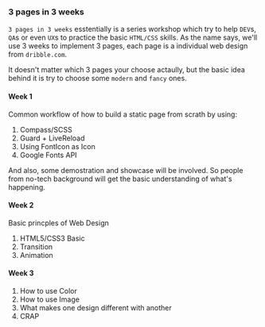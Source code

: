 ### 3 pages in 3 weeks

`3 pages in 3 weeks` esstentially is a series workshop which try to help `DEV`s, `QA`s or even `UX`s to practice the basic `HTML/CSS` skills. As the name says, we'll use 3 weeks to implement 3 pages, each page is a individual web design from `dribble.com`. 

It doesn't matter which 3 pages your choose actaully, but the basic idea behind it is try to choose some `modern` and `fancy` ones.

#### Week 1

Common workflow of how to build a static page from scrath by using:

1.    Compass/SCSS
2.    Guard + LiveReload
3.    Using FontIcon as Icon
4.    Google Fonts API

And also, some demostration and showcase will be involved. So people from no-tech background will get the basic understanding of what's happening.

#### Week 2

Basic princples of Web Design

1.    HTML5/CSS3 Basic
2.    Transition
3.    Animation

#### Week 3

1.   How to use Color
2.   How to use Image
3.   What makes one design different with another
4.   CRAP
